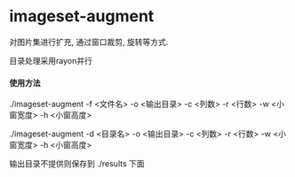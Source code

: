 # imageset-augment
对图片集进行扩充, 通过窗口裁剪, 旋转等方式.

目录处理采用rayon并行

#### 使用方法

./imageset-augment -f <文件名>  -o <输出目录> -c <列数> -r <行数> -w <小窗宽度> -h <小窗高度>

./imageset-augment -d <目录名> -o <输出目录> -c <列数> -r <行数> -w <小窗宽度> -h <小窗高度>

输出目录不提供则保存到 ./results 下面